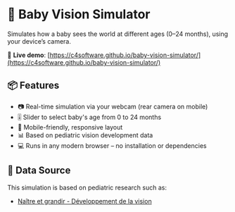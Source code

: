 # 👶 Baby Vision Simulator

Simulates how a baby sees the world at different ages (0–24 months), using your device’s camera.

🎯 **Live demo**: [https://c4software.github.io/baby-vision-simulator/](https://c4software.github.io/baby-vision-simulator/)

## 📦 Features

- 📷 Real-time simulation via your webcam (rear camera on mobile)
- 🎚️ Slider to select baby's age from 0 to 24 months
- 📱 Mobile-friendly, responsive layout
- 📊 Based on pediatric vision development data
- 💻 Runs in any modern browser – no installation or dependencies

## 🧠 Data Source

This simulation is based on pediatric research such as:

- [Naître et grandir - Développement de la vision](https://naitreetgrandir.com/fr/etape/0_12_mois/developpement/naitre-grandir-developpement-sens-vue/)
